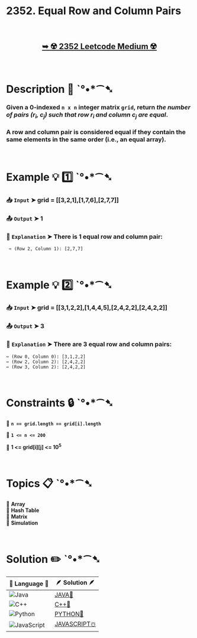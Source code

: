 # 2352. Equal Row and Column Pairs

</br>

<h2 align="center"> 

<a href="https://leetcode.com/problems/equal-row-and-column-pairs/description/?envType=study-plan-v2&envId=leetcode-75"><strong>➥ ☢️ 2352 Leetcode Medium ☢️ </strong></a>
</h2>

</br>

# Description 📜 ˋ°•*⁀➷

### Given a 0-indexed `n x n` integer matrix `grid`, return *the number of pairs (r<sub>i</sub>, c<sub>j</sub>) such that row r<sub>i</sub> and column c<sub>j</sub> are equal*.

### A row and column pair is considered equal if they contain the same elements in the same order (i.e., an equal array).

</br>

# Example 💡 1️⃣ ˋ°•*⁀➷

  ### 📥 `Input`  ➤  grid = [[3,2,1],[1,7,6],[2,7,7]]

  ### 📤 `Output`  ➤ 1

  ### 🔦 `Explanation`  ➤ There is 1 equal row and column pair:
  
     ➺ (Row 2, Column 1): [2,7,7]

</br>

# Example 💡 2️⃣ ˋ°•*⁀➷

  ### 📥 `Input` ➤ grid = [[3,1,2,2],[1,4,4,5],[2,4,2,2],[2,4,2,2]]

  ### 📤 `Output`  ➤ 3

  ### 🔦 `Explanation` ➤ There are 3 equal row and column pairs:

    ➺ (Row 0, Column 0): [3,1,2,2]
    ➺ (Row 2, Column 2): [2,4,2,2]
    ➺ (Row 3, Column 2): [2,4,2,2]

</br>

# Constraints 🔒 ˋ°•*⁀➷

🔹 **`n == grid.length == grid[i].length`** </br>

🔹 **`1 <= n <= 200`** </br>

🔹 **1 <= grid[i][j] <= 10<sup>5</sup>** </br>

</br>

# Topics 📋 ˋ°•*⁀➷

🔸 **Array**  </br>
🔸 **Hash Table**  </br>
🔸 **Matrix**  </br>
🔸 **Simulation**  </br>

</br>

# Solution ✏️ ˋ°•*⁀➷

| 📒 Language 📒  | 🪶 Solution 🪶 |
| ------------- | ------------- |
|  ![Java](https://img.shields.io/badge/java-%23ED8B00.svg?style=for-the-badge&logo=openjdk&logoColor=white)  | [JAVA🍁]() |
|  ![C++](https://img.shields.io/badge/c++-%2300599C.svg?style=for-the-badge&logo=c%2B%2B&logoColor=white)  | [C++🎲]()  |
|  ![Python](https://img.shields.io/badge/python-3670A0?style=for-the-badge&logo=python&logoColor=ffdd54)    | [PYTHON🍰]() |
| ![JavaScript](https://img.shields.io/badge/javascript-%23323330.svg?style=for-the-badge&logo=javascript&logoColor=%23F7DF1E)   | [JAVASCRIPT☃️]() |
